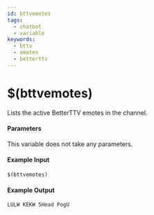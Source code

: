 ```yaml
---
id: bttvemotes
tags:
  - chatbot
  - variable
keywords:
  - bttv
  - emotes
  - betterttv
---
```


# $(bttvemotes)

Lists the active BetterTTV emotes in the channel.

#### Parameters

This variable does not take any parameters.

#### Example Input

```
$(bttvemotes)
```

#### Example Output

```
LULW KEKW 5Head PogU
```
